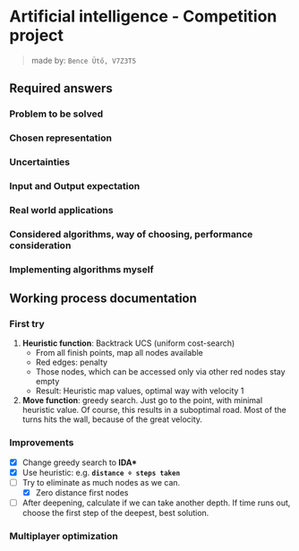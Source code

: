 # Artificial intelligence - Competition project
> made by: `Bence Ütő, V7Z3T5` 

## Required answers

### Problem to be solved

### Chosen representation

### Uncertainties

### Input and Output expectation

### Real world applications

### Considered algorithms, way of choosing, performance consideration

### Implementing algorithms myself

## Working process documentation
 
### First try

1. **Heuristic function**: Backtrack UCS (uniform cost-search)
    * From all finish points, map all nodes available
    * Red edges: penalty
    * Those nodes, which can be accessed only via other red nodes stay empty
    * Result: Heuristic map values, optimal way with velocity 1
1. **Move function**: greedy search. Just go to the point, with minimal heuristic value.
        Of course, this results in a suboptimal road. Most of the turns hits the wall, because of the great velocity.
    


### Improvements
- [x] Change greedy search to **IDA&ast;**
- [x] Use heuristic: e.g. **`distance ÷ steps taken`** 
- [ ] Try to eliminate as much nodes as we can.
    - [x] Zero distance first nodes
- [ ] After deepening, calculate if we can take another depth. If time runs out, choose the first step of the deepest, best solution.

### Multiplayer optimization